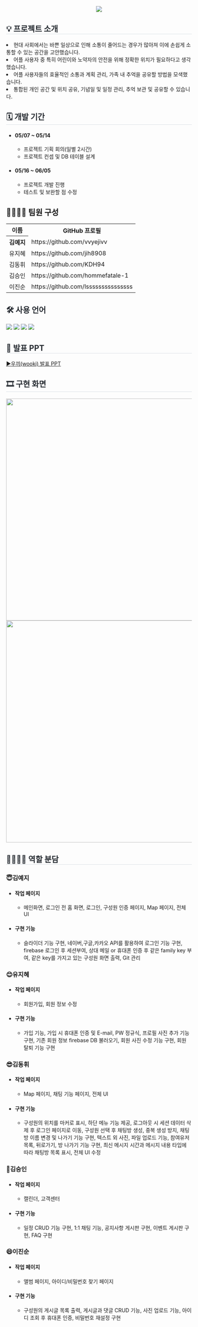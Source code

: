 <div align="center">
    <img src="https://capsule-render.vercel.app/api?type=waving&color=FFE458&height=180&text=우끼(우리끼리)&animation=&fontColor=3A281F&fontSize=40" />
    </div>
    
<div style= "text-align:left;">
    <h2 style="border-bottom: 1px solid #d8dee4; color: #282d33;">💡 프로젝트 소개 </h2>
    <li>현대 사회에서는 바쁜 일상으로 인해 소통이 줄어드는 경우가 많아져 이에 손쉽게 소통할 수 있는 공간을 고안했습니다.</li>
    <li>어플 사용자 중 특히 어린이와 노약자의 안전을 위해 정확한 위치가 필요하다고 생각했습니다.</li>
    <li>어플 사용자들의 효율적인 소통과 계획 관리, 가족 내 추억을 공유할 방법을 모색했습니다.</li>
    <li>통합된 개인 공간 및 위치 공유, 기념일 및 일정 관리, 추억 보관 및 공유할 수 있습니다.</li>
    </div>
    <div style= "text-align:left;">
    <h2 style="border-bottom: 1px solid #d8dee4; color: #282d33;"> 🗓 개발 기간 </h2>  
        <ul>
            <li> <h4>05/07 ~ 05/14</h4>
                <ul>
                    <li>프로젝트 기획 회의(일별 2시간)</li>
                    <li>프로젝트 컨셉 및 DB 테이블 설계</li>
                </ul>
            </li>
            <li> <h4>05/16 ~ 06/05</h4>
                <ul>
                    <li>프로젝트 개발 진행</li>
                    <li>테스트 및 보완할 점 수정</li>
                </ul>
            </li>
        </ul>
    </div>    
<div style= "text-align:left;"> 
    <div style="font-weight: 700; font-size: 15px; text-align: left; color: #282d33;">  </div> 
    </div>
    <div style= "text-align:left;">
    <h2 tabindex="-1" class="heading-element" dir="auto" >👨‍👩‍👦‍👦 팀원 구성</h2>
        <table >
            <tr>
                <th>이름</th>                    
                <th>GitHub 프로필</th>
            </tr>
            <tr>
                <th>김예지</th>
                <td>https://github.com/vvyejivv</td>
            </tr>
            <tr>
                <td>유지혜</td>
                <td>https://github.com/jih8908</td>
            </tr>
            <tr>
                <td>김동휘</td>
                <td>https://github.com/KDH94</td>
            </tr>
            <tr>
                <td>김승인</td>
                <td>https://github.com/hommefatale-1</td>
            </tr>
            <tr>
                <td>이진순</td>
                <td>https://github.com/lsssssssssssssss</td>
            </tr>
            </table>
        </div>


<div style= "text-align:left;">
    <h2 style="color: #282d33;"> 🛠️ 사용 언어 </h2>
    <div style="margin: 0 auto; text-align: left;" align= "left">
          <img src="https://img.shields.io/badge/Flutter-02569B?style=for-the-badge&logo=flutter&logoColor=white">
          <img src="https://img.shields.io/badge/Dart-0175C2?style=for-the-badge&logo=dart&logoColor=white">
          <img src="https://img.shields.io/badge/Firebase-FFCA28?style=for-the-badge&logo=firebase&logoColor=white">
          <img src="https://img.shields.io/badge/Node.js-339933?style=for-the-badge&logo=nodedotjs&logoColor=white">
    </div>
    </div>
    <div style= "text-align:left;">
    <h2 style="border-bottom: 1px solid #d8dee4; color: #282d33;"> 📕 발표 PPT </h2>  
        <a href="https://drive.google.com/file/d/1-4HDC_t54uJ0O-f7somYnhE9M25_FQK2/view?usp=sharing" target="_blank">▶우끼(wooki) 발표 PPT</a>
       </div>          
    <div style= "text-align:left;">
    <h2 style="border-bottom: 1px solid #d8dee4; color: #282d33;"> 🎞 구현 화면 </h2>    
        <div align="center">
            <img src="https://github.com/vvyejivv/wooki/assets/153081833/0398952b-c790-49a0-9e92-c7f0cb5db4cd" style="width:600px;">
            <img src="https://github.com/vvyejivv/wooki/assets/153081833/3f9e38e5-86af-417f-9ee0-113561ac728a" style="width:600px;">
        </div> 
    </div>
    <div style= "text-align:left;">
    <h2 style="border-bottom: 1px solid #d8dee4; color: #282d33; ">  👨‍👩‍👦‍👦 역할 분담 </h2>       
        <h3>😇김예지</h3>            
        <ul>
            <li><h4>작업 페이지</h4>
                <ul>                    
                    <li>메인화면, 로그인 전 홈 화면, 로그인, 구성원 인증 페이지, Map 페이지, 전체 UI</li>
                </ul>
            </li>            
            <li><h4>구현 기능</h4>
                <ul>                    
                    <li>슬라이더 기능 구현, 네이버,구글,카카오 API를 활용하여 로그인 기능 구현, firebase 로그인 후 세션부여, 상대 메일 or 휴대폰 인증 후 같은 family key 부여, 같은 key를 가지고 있는 구성원 화면 출력, Git 관리</li>
                </ul>
            </li>
        </ul>
        <h3>😊유지혜</h3>
        <ul>            
            <li><h4>작업 페이지</h4>
                <ul>                    
                    <li>회원가입, 회원 정보 수정</li>
                </ul>
            </li>            
            <li><h4>구현 기능</h4>
                <ul>                    
                    <li>가입 기능, 가입 시 휴대폰 인증 및 E-mail, PW 정규식, 프로필 사진 추가 기능 구현, 기존 회원 정보 firebase DB 불러오기, 회원 사진 수정 기능 구현, 회원 탈퇴 기능 구현</li>
                </ul>
            </li>
        </ul>
       <h3>😎김동휘</h3>
        <ul>            
            <li><h4>작업 페이지</h4>
                <ul>                    
                    <li>Map 페이지, 채팅 기능 페이지, 전체 UI</li>
                </ul>
            </li>            
            <li><h4>구현 기능</h4>
                <ul>                    
                    <li>구성원의 위치를 마커로 표시, 하단 메뉴 기능 제공, 로그아웃 시 세션 데이터 삭제 후 로그인 페이지로 이동, 구성원 선택 후 채팅방 생성, 중복 생성 방지, 채팅방 이름 변경 및 나가기 기능 구현, 텍스트 외 사진, 파일 업로드 기능, 참여유저 목록, 뒤로가기, 방 나가기 기능 구현, 최신 메시지 시간과 메시지 내용 타입에 따라 채팅방 목록 표시, 전체 UI 수정</li>
                </ul>
            </li>
        </ul>
        <h3>🤗김승인</h3>
        <ul>
            <li><h4>작업 페이지</h4>
                <ul>                    
                    <li>캘린더, 고객센터</li>
                </ul>
            </li>            
            <li><h4>구현 기능</h4>
                <ul>                    
                    <li>일정 CRUD 기능 구현, 1:1 채팅 기능, 공지사항 게시판 구현, 이벤트 게시판 구현, FAQ 구현</li>
                </ul>
            </li>
        </ul>
       <h3>😄이진순</h3>
        <ul>
            <li><h4>작업 페이지</h4>
                <ul>                    
                    <li>앨범 페이지, 아이디/비밀번호 찾기 페이지</li>
                </ul>
            </li>            
            <li><h4>구현 기능</h4>
                <ul>                    
                    <li>구성원의 게시글 목록 출력, 게시글과 댓글 CRUD 기능, 사진 업로드 기능, 아이디 조회 후 휴대폰 인증, 비밀번호 재설정 구현</li>
                </ul>
            </li>
        </ul>
    </div>
<!--     <div style= "text-align:left;">
    <h2 style="border-bottom: 1px solid #d8dee4; color: #282d33;">  📑 페이지별 기능 </h2>      
    </div>
    <div style= "text-align:left;">   
    <div style= "text-align:left;">
    <h2 style="border-bottom: 1px solid #d8dee4; color: #282d33;"> 🎇 프로젝트 후기 </h2>       
    </div> -->
    
   
 
    

